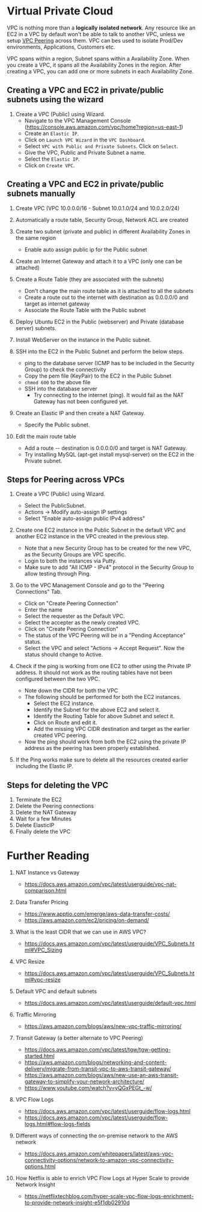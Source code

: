 # Virtual Private Cloud

VPC is nothing more than a **logically isolated network**. Any resource like an EC2 in a VPC by default won't be able to talk to another VPC, unless we setup [VPC Peering](https://docs.aws.amazon.com/vpc/latest/peering/what-is-vpc-peering.html) across them. VPC can bes used to isolate Prod/Dev environments, Applications, Customers etc.

VPC spans within a region, Subnet spans within a Availability Zone. When you create a VPC, it spans all the Availability Zones in the region. After creating a VPC, you can add one or more subnets in each Availability Zone.

## Creating a VPC and EC2 in private/public subnets using the wizard

1. Create a VPC (Public) using Wizard.
	- Navigate to the VPC Management Console (https://console.aws.amazon.com/vpc/home?region=us-east-1)
	- Create an `Elastic IP`.
	- Click on `Launch VPC Wizard` in the `VPC Dashboard`.
	- Select `VPC with Public and Private Subnets`. Click on `Select`.
	- Give the VPC, Public and Private Subnet a name.
	- Select the `Elastic IP`.
	- Click on `Create VPC`.

## Creating a VPC and EC2 in private/public subnets manually

1. Create VPC (VPC 10.0.0.0/16 - Subnet 10.0.1.0/24 and 10.0.2.0/24)

1. Automatically a route table, Security Group, Network ACL are created

1. Create two subnet (private and public) in different Availability Zones in the same region
	- Enable auto assign public ip for the Public subnet

1. Create an Internet Gateway and attach it to a VPC (only one can be attached)

1. Create a Route Table (they are associated with the subnets)
	- Don't change the main route table as it is attached to all the subnets
	- Create a route out to the internet with destination as 0.0.0.0/0 and target as internet gateway
	- Associate the Route Table with the Public subnet

1. Deploy Ubuntu EC2 in the Public (webserver) and Private (database server) subnets.

1. Install WebServer on the instance in the Public subnet.

1. SSH into the EC2 in the Public Subnet and perform the below steps.
	- ping to the database server (ICMP has to be included in the Security Group) to check the connectivity
	- Copy the pem file (KeyPair) to the EC2 in the Public Subnet
	- `chmod 600` to the above file
	- SSH into the database server
		- Try connecting to the internet (ping). It would fail as the NAT Gateway has not been configured yet.
 
1. Create an Elastic IP and then create a NAT Gateway.
	- Specify the Public subnet.

1. Edit the main route table
	- Add a route -- destination is 0.0.0.0/0 and target is NAT Gateway.
	- Try installing MySQL (apt-get install mysql-server) on the EC2 in the Private subnet.

## Steps for Peering across VPCs

1. Create a VPC (Public) using Wizard.
	-  Select the PublicSubnet.
	-  Actions -> Modify auto-assign IP settings
	-  Select "Enable auto-assign public IPv4 address"

1. Create one EC2 instance in the Public Subnet in the default VPC and another EC2 instance in the VPC created in the previous step.
	-  Note that  a new Security Group has to be created for the new VPC, as the Security Groups are VPC specific.
	-  Login to both the instances via Putty.
	-  Make sure to add "All ICMP - IPv4" protocol in the Security Group to allow testing through Ping.

1. Go to the VPC Management Console and go to the "Peering Connections" Tab.
	-  Click on "Create Peering Connection"
	-  Enter the name
	-  Select the requester as the Default VPC.
	-  Select the accepter as the newly created VPC.
	-  Click on "Create Peering Connection"
	-  The status of the VPC Peering will be in a "Pending Acceptance" status.
	-  Select the VPC and select "Actions -> Accept Request". Now the status should change to Active.

1. Check if the ping is working from one EC2 to other using the Private IP address. It should not work as the routing tables have not been configured between the two VPC.

	- Note down the CIDR for both the VPC
    - The following should be performed for both the EC2 instances.
        - Select the EC2 instance.
        - Identify the Subnet for the above EC2 and select it.
        - Identify the Routing Table for above Subnet and select it.
        - Click on Route and edit it.
        - Add the missing VPC CIDR destination and target as the earlier created VPC peering.
	- Now the ping should work from both the EC2 using the private IP address as the peering has been properly established.

1. If the Ping works make sure to delete all the resources created earlier including the Elastic IP.

## Steps for deleting the VPC
1. Terminate the EC2
1. Delete the Peering connections
1. Delete the NAT Gateway
1. Wait for a few Minutes
1. Delete ElasticIP
1. Finally delete the VPC

# Further Reading

1. NAT Instance vs Gateway
    - https://docs.aws.amazon.com/vpc/latest/userguide/vpc-nat-comparison.html

1. Data Transfer Pricing
    - https://www.apptio.com/emerge/aws-data-transfer-costs/
    - https://aws.amazon.com/ec2/pricing/on-demand/

1. What is the least CIDR that we can use in AWS VPC?
    - https://docs.aws.amazon.com/vpc/latest/userguide/VPC_Subnets.html#VPC_Sizing

1. VPC Resize
    - https://docs.aws.amazon.com/vpc/latest/userguide/VPC_Subnets.html#vpc-resize

1. Default VPC and default subnets
	- https://docs.aws.amazon.com/vpc/latest/userguide/default-vpc.html

1. Traffic Mirroring
	- https://aws.amazon.com/blogs/aws/new-vpc-traffic-mirroring/

1. Transit Gateway (a better alternate to VPC Peering)
	- https://docs.aws.amazon.com/vpc/latest/tgw/tgw-getting-started.html
	- https://aws.amazon.com/blogs/networking-and-content-delivery/migrate-from-transit-vpc-to-aws-transit-gateway/
	- https://aws.amazon.com/blogs/aws/new-use-an-aws-transit-gateway-to-simplify-your-network-architecture/
	- https://www.youtube.com/watch?v=yQGxPEGt_-w/

1. VPC Flow Logs
	- https://docs.aws.amazon.com/vpc/latest/userguide/flow-logs.html
	- https://docs.aws.amazon.com/vpc/latest/userguide/flow-logs.html#flow-logs-fields

1. Different ways of connecting the on-premise network to the AWS network
     - https://docs.aws.amazon.com/whitepapers/latest/aws-vpc-connectivity-options/network-to-amazon-vpc-connectivity-options.html

1. How Netflix is able to enrich VPC Flow Logs at Hyper Scale to provide Network Insight
    - https://netflixtechblog.com/hyper-scale-vpc-flow-logs-enrichment-to-provide-network-insight-e5f1db02910d
